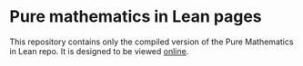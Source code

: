 # Pure mathematics in Lean pages

This repository contains only the compiled version of the Pure Mathematics in Lean repo. It is designed to be viewed [online](https://gihanmarasingha.github.io/pure-maths-pages/html/).

